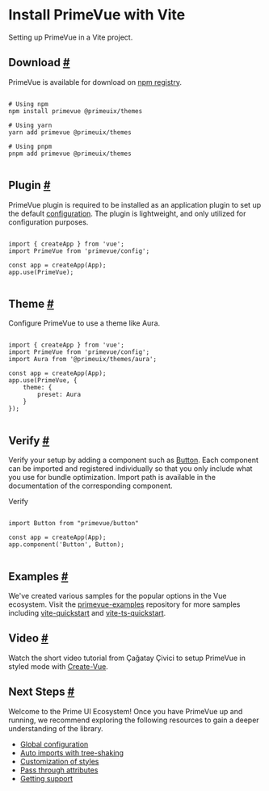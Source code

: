 # Install PrimeVue with Vite

Setting up PrimeVue in a Vite project.

## Download [#](https://primevue.org/vite/#download)

PrimeVue is available for download on [npm registry](https://www.npmjs.com/package/primevue).

```

# Using npm
npm install primevue @primeuix/themes

# Using yarn
yarn add primevue @primeuix/themes

# Using pnpm
pnpm add primevue @primeuix/themes


```

## Plugin [#](https://primevue.org/vite/#theme)

PrimeVue plugin is required to be installed as an application plugin to set up the default [configuration](https://primevue.org/configuration). The plugin is lightweight, and only utilized for configuration purposes.

```

import { createApp } from 'vue';
import PrimeVue from 'primevue/config';

const app = createApp(App);
app.use(PrimeVue);


```

## Theme [#](https://primevue.org/vite/#theme)

Configure PrimeVue to use a theme like Aura.

```

import { createApp } from 'vue';
import PrimeVue from 'primevue/config';
import Aura from '@primeuix/themes/aura';

const app = createApp(App);
app.use(PrimeVue, {
    theme: {
        preset: Aura
    }
});


```

## Verify [#](https://primevue.org/vite/#verify)

Verify your setup by adding a component such as [Button](https://primevue.org/button). Each component can be imported and registered individually so that you only include what you use for bundle optimization. Import path is available in the documentation of the corresponding component.

Verify

```

import Button from "primevue/button"

const app = createApp(App);
app.component('Button', Button);


```

## Examples [#](https://primevue.org/vite/#examples)

We've created various samples for the popular options in the Vue ecosystem. Visit the [primevue-examples](https://github.com/primefaces/primevue-examples) repository for more samples including [vite-quickstart](https://github.com/primefaces/primevue-examples/tree/main/vite-quickstart) and [vite-ts-quickstart](https://github.com/primefaces/primevue-examples/tree/main/vite-ts-quickstart).

## Video [#](https://primevue.org/vite/#video)

Watch the short video tutorial from Çağatay Çivici to setup PrimeVue in styled mode with [Create-Vue](https://github.com/vuejs/create-vue).

## Next Steps [#](https://primevue.org/vite/#nextsteps)

Welcome to the Prime UI Ecosystem! Once you have PrimeVue up and running, we recommend exploring the following resources to gain a deeper understanding of the library.

* [Global configuration](https://primevue.org/configuration)
* [Auto imports with tree-shaking](https://primevue.org/autoimport)
* [Customization of styles](https://primevue.org/theming/styled)
* [Pass through attributes](https://primevue.org/passthrough)
* [Getting support](https://primevue.org/support)